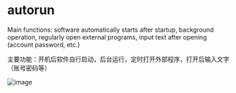 # autorun
Main functions: software automatically starts after startup, background operation, regularly open external programs, input text after opening (account password, etc.)

主要功能：开机后软件自行启动，后台运行，定时打开外部程序，打开后输入文字（账号密码等）

![image](https://user-images.githubusercontent.com/66460600/157828073-39e18d6e-07dc-475b-9122-bca9e1c446a6.png)

